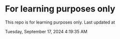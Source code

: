 # For learning purposes only
This repo is for learning purposes only.
Last updated at

Tuesday, September 17, 2024 4:19:35 AM

